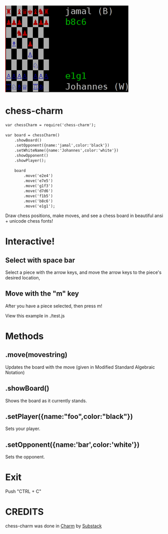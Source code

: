 ![chess-charm](https://github.com/rook2pawn/node-chess-charm/raw/master/screen.png)

chess-charm
===========

    var chessCharm = require('chess-charm');

    var board = chessCharm()
        .showBoard()
        .setOpponent({name:'jamal',color:'black'})
        .setWhiteName({name:'Johannes',color:'white'})
        .showOpponent()
        .showPlayer();
        
        board
            .move('e2e4')
            .move('e7e5')
            .move('g1f3')
            .move('d7d6')
            .move('f1b5')
            .move('b8c6')
            .move('e1g1');


Draw chess positions, make moves, and see a chess board in beautiful ansi + unicode chess fonts!

Interactive!
============

Select with space bar
---------------------
Select a piece with the arrow keys, and move the arrow keys to the piece's desired location, 

Move with the "m" key
---------------------
After you have a piece selected, then press m!

View this example in ./test.js


Methods
=======

.move(movestring)
-----------------
Updates the board with the move (given in Modified Standard Algebraic Notation)

.showBoard()
------------
Shows the board as it currently stands.

.setPlayer({name:"foo",color:"black"})
-------------------
Sets your player.

.setOpponent({name:'bar',color:'white'})
-------------------
Sets the opponent.

Exit 
====

Push "CTRL + C"

CREDITS
=======

chess-charm was done in [Charm](https://github.com/substack/node-charm) by [Substack](https://github.com/substack)
